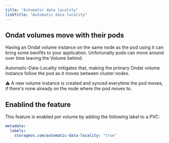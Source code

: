 ```yaml
---
title: "Automatic data locality"
linkTitle: "Automatic data locality"
---
```


## Ondat volumes move with their pods

Having an Ondat volume instance on the same node as the pod using it can bring some benifits to your application. Unfortunatly pods can move around over time leaving the Volume behind.

Automatic-Data-Locality mitigates that, making the primary Ondat volume instance follow the pod as it moves between cluster nodes.

⚠️ A new volume instance is created and synced everytime the pod moves, if there's none already on the node where the pod moves to.

## Enablind the feature

This feature is enabled per volume by adding the following label to a PVC:

```yaml
metadata:
  labels:
    storageos.com/automatic-data-locality: "true"
```
